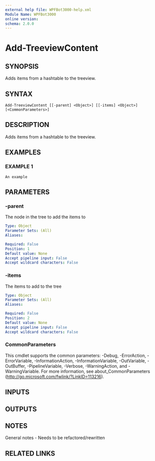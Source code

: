 ```yaml
---
external help file: WPFBot3000-help.xml
Module Name: WPFBot3000
online version:
schema: 2.0.0
---
```


# Add-TreeviewContent

## SYNOPSIS
Adds items from a hashtable to the treeview.

## SYNTAX

```
Add-TreeviewContent [[-parent] <Object>] [[-items] <Object>] [<CommonParameters>]
```

## DESCRIPTION
Adds items from a hashtable to the treeview.

## EXAMPLES

### EXAMPLE 1
```
An example
```

## PARAMETERS

### -parent
The node in the tree to add the items to

```yaml
Type: Object
Parameter Sets: (All)
Aliases:

Required: False
Position: 1
Default value: None
Accept pipeline input: False
Accept wildcard characters: False
```

### -items
The items to add to the tree

```yaml
Type: Object
Parameter Sets: (All)
Aliases:

Required: False
Position: 2
Default value: None
Accept pipeline input: False
Accept wildcard characters: False
```

### CommonParameters
This cmdlet supports the common parameters: -Debug, -ErrorAction, -ErrorVariable, -InformationAction, -InformationVariable, -OutVariable, -OutBuffer, -PipelineVariable, -Verbose, -WarningAction, and -WarningVariable.
For more information, see about_CommonParameters (http://go.microsoft.com/fwlink/?LinkID=113216).

## INPUTS

## OUTPUTS

## NOTES
General notes - Needs to be refactored/rewritten

## RELATED LINKS
